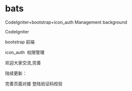 # bats
CodeIgniter+bootstrap+icon_auth Management background


CodeIgniter 

bootstrap 前端

icon_auth  权限管理

欢迎大家交流,完善

陆续更新：

完善页面对接
登陆验证码校验
